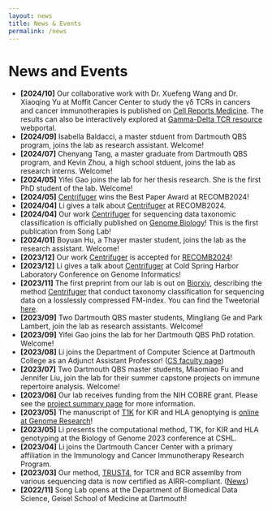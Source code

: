 ```yaml
---
layout: news
title: News & Events
permalink: /news
---
```


# News and Events
- **[2024/10]** Our collaborative work with Dr. Xuefeng Wang and Dr. Xiaoqing Yu at Moffit Cancer Center to study the γδ TCRs in cancers and cancer immunotherapies is published on [Cell Reports Medicine](https://www.cell.com/cell-reports-medicine/fulltext/S2666-3791(24)00494-4). The results can also be interactively explored at [Gamma-Delta TCR resource](https://gdt.moffitt.org/) webportal.
- **[2024/09]** Isabella Baldacci, a master stduent from Dartmouth QBS program, joins the lab as research assistant. Welcome!
- **[2024/07]** Chenyang Tang, a master graduate from Dartmouth QBS program, and Kevin Zhou, a high school stduent, joins the lab as research interns. Welcome! 
- **[2024/05]** Yifei Gao joins the lab for her thesis research. She is the first PhD student of the lab. Welcome! 
- **[2024/05]** [Centrifuger](https://github.com/mourisl/centrifuger) wins the Best Paper Award at RECOMB2024! 
- **[2024/04]** Li gives a talk about [Centrifuger](https://github.com/mourisl/centrifuger) at RECOMB2024.
- **[2024/04]** Our work [Centrifuger](https://github.com/mourisl/centrifuger) for sequencing data taxonomic classification is officially published on [Genome Biology](https://genomebiology.biomedcentral.com/articles/10.1186/s13059-024-03244-4)! This is the first publication from Song Lab!
- **[2024/01]** Boyuan Hu, a Thayer master student, joins the lab as the research assistant. Welcome!
- **[2023/12]** Our work [Centrifuger](https://www.biorxiv.org/content/10.1101/2023.11.15.567129v1) is accepted for [RECOMB2024](https://recomb.org/recomb2024/index.html)!
- **[2023/12]** Li gives a talk about [Centrifuger](https://www.biorxiv.org/content/10.1101/2023.11.15.567129v1) at Cold Spring Harbor Laboratory Conference on Genome Informatics! 
- **[2023/11]** The first preprint from our lab is out on [Biorxiv](https://www.biorxiv.org/content/10.1101/2023.11.15.567129v1), describing the method [Centrifuger](https://github.com/mourisl/centrifuger) that conduct taxonomy classification for sequencing data on a losslessly compressed FM-index. You can find the Tweetorial [here](https://twitter.com/mourisl/status/1725734485616918805). 
- **[2023/09]** Two Dartmouth QBS master students, Mingliang Ge and Park Lambert, join the lab as research assistants. Welcome!
- **[2023/09]** Yifei Gao joins the lab for her Dartmouth QBS PhD rotation. Welcome!
- **[2023/08]** Li joins the Department of Computer Science at Dartmouth College as an Adjunct Assistant Professor! ([CS faculty page](https://web.cs.dartmouth.edu/people/li-song))
- **[2023/07]** Two Dartmouth QBS master students, Miaomiao Fu and Jennifer Liu, join the lab for their summer capstone projects on immune repertoire analysis. Welcome!
- **[2023/06]** Our lab receives funding from the NIH COBRE grant. Please see the [project summary page](https://sites.dartmouth.edu/cqb/current-projects/predicting-tcr-and-bcr-specificity-to-microbiomes-by-massively-mining-rna-seq-samples/) for more information.
- **[2023/05]** The manuscript of [T1K](https://github.com/mourisl/T1K) for KIR and HLA genoptying is [online at Genome Research](https://genome.cshlp.org/content/early/2023/05/11/gr.277585.122.abstract#xref-corresp-1-1)!
- **[2023/05]** Li presents the computational method, T1K, for KIR and HLA genotyping at the Biology of Genome 2023 conference at CSHL.
- **[2023/04]** Li joins the Dartmouth Cancer Center with a primary affiliation in the Immunology and Cancer Immunotherapy Research Program.
- **[2023/03]** Our method, [TRUST4](https://github.com/liulab-dfci/TRUST4), for TCR and BCR assemlby from various sequencing data is now certified as AIRR-compliant. ([News](https://www.antibodysociety.org/airr-community/trust4-is-now-certified-as-airr-compliant/)) 
- **[2022/11]** Song Lab opens at the Department of Biomedical Data Science, Geisel School of Medicine at Dartmouth!
